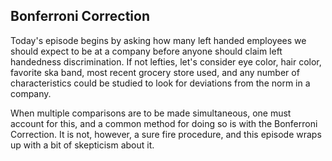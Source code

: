 ## Bonferroni Correction

Today's episode begins by asking how many left handed employees we should expect to be at a company before anyone should claim left handedness discrimination.  If not lefties, let's consider eye color, hair color, favorite ska band, most recent grocery store used, and any number of characteristics could be studied to look for deviations from the norm in a company.

When multiple comparisons are to be made simultaneous, one must account for this, and a common
method for doing so is with the Bonferroni Correction.  It is not, however, a sure fire procedure,
and this episode wraps up with a bit of skepticism about it.
